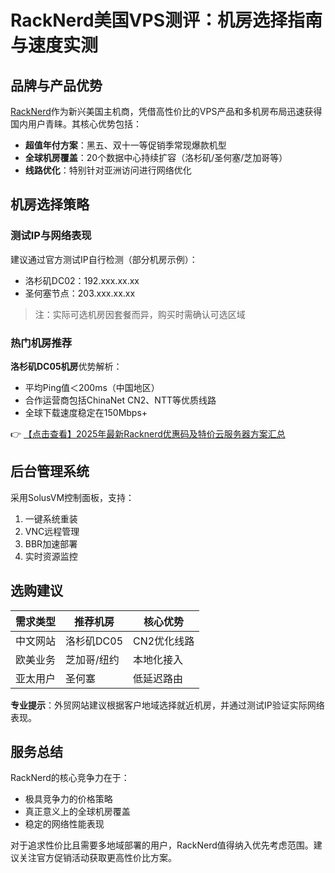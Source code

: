 # RackNerd美国VPS测评：机房选择指南与速度实测

## 品牌与产品优势
[RackNerd](https://bit.ly/Rack_Nerd)作为新兴美国主机商，凭借高性价比的VPS产品和多机房布局迅速获得国内用户青睐。其核心优势包括：
- **超值年付方案**：黑五、双十一等促销季常现爆款机型
- **全球机房覆盖**：20个数据中心持续扩容（洛杉矶/圣何塞/芝加哥等）
- **线路优化**：特别针对亚洲访问进行网络优化

## 机房选择策略
### 测试IP与网络表现
建议通过官方测试IP自行检测（部分机房示例）：
- 洛杉矶DC02：192.xxx.xx.xx
- 圣何塞节点：203.xxx.xx.xx

> 注：实际可选机房因套餐而异，购买时需确认可选区域

### 热门机房推荐
**洛杉矶DC05机房**优势解析：
- 平均Ping值＜200ms（中国地区）
- 合作运营商包括ChinaNet CN2、NTT等优质线路
- 全球下载速度稳定在150Mbps+

👉 [【点击查看】2025年最新Racknerd优惠码及特价云服务器方案汇总](https://bit.ly/Rack_Nerd)

## 后台管理系统
采用SolusVM控制面板，支持：
1. 一键系统重装
2. VNC远程管理
3. BBR加速部署
4. 实时资源监控

## 选购建议
| 需求类型 | 推荐机房 | 核心优势 |
|---------|---------|---------|
| 中文网站 | 洛杉矶DC05 | CN2优化线路 |
| 欧美业务 | 芝加哥/纽约 | 本地化接入 |
| 亚太用户 | 圣何塞 | 低延迟路由 |

**专业提示**：外贸网站建议根据客户地域选择就近机房，并通过测试IP验证实际网络表现。

## 服务总结
RackNerd的核心竞争力在于：
- 极具竞争力的价格策略
- 真正意义上的全球机房覆盖
- 稳定的网络性能表现

对于追求性价比且需要多地域部署的用户，RackNerd值得纳入优先考虑范围。建议关注官方促销活动获取更高性价比方案。